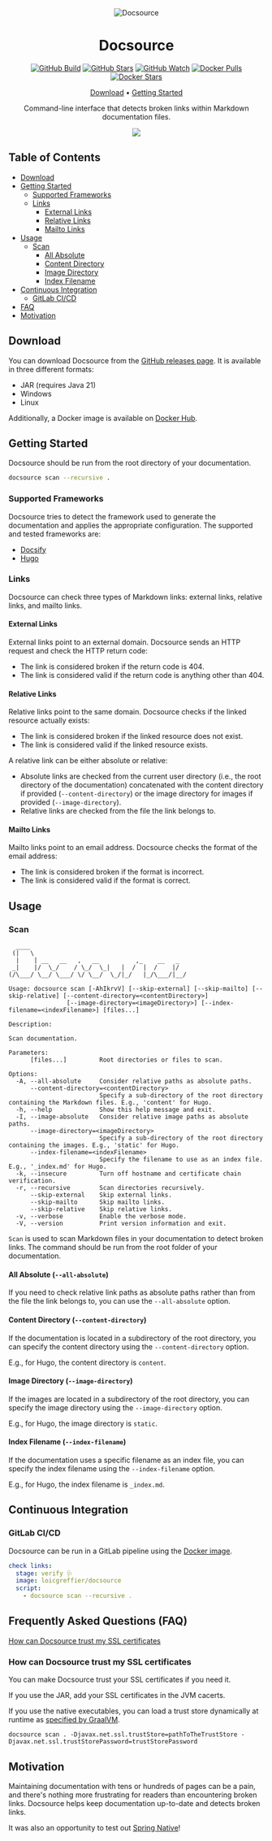 <div align="center">

<img src=".readme/logo.svg" alt="Docsource"/>

# Docsource

[![GitHub Build](https://img.shields.io/github/actions/workflow/status/loicgreffier/docsource/push_main.yml?branch=main&logo=github&style=for-the-badge)](https://github.com/loicgreffier/docsource/actions/workflows/push_main.yml)
[![GitHub Stars](https://img.shields.io/github/stars/loicgreffier/docsource?logo=github&style=for-the-badge)](https://github.com/loicgreffier/docsource)
[![GitHub Watch](https://img.shields.io/github/watchers/loicgreffier/docsource?logo=github&style=for-the-badge)](https://github.com/loicgreffier/docsource)
[![Docker Pulls](https://img.shields.io/docker/pulls/loicgreffier/docsource?label=Pulls&logo=docker&style=for-the-badge)](https://hub.docker.com/r/loicgreffier/docsource/tags)
[![Docker Stars](https://img.shields.io/docker/stars/loicgreffier/docsource?label=Stars&logo=docker&style=for-the-badge)](https://hub.docker.com/r/loicgreffier/docsource)

[Download](https://github.com/loicgreffier/docsource/releases) • [Getting Started](#getting-started)

Command-line interface that detects broken links within Markdown documentation files.

![](.readme/demo.gif)

</div>

## Table of Contents

* [Download](#download)
* [Getting Started](#getting-started)
    * [Supported Frameworks](#supported-frameworks)
    * [Links](#links)
        * [External Links](#external-links)
        * [Relative Links](#relative-links)
        * [Mailto Links](#mailto-links)
* [Usage](#usage)
    * [Scan](#scan)
        * [All Absolute](#all-absolute---all-absolute)
        * [Content Directory](#content-directory---content-directory)
        * [Image Directory](#image-directory---image-directory)
        * [Index Filename](#index-filename---index-filename)
* [Continuous Integration](#continuous-integration)
    * [GitLab CI/CD](#gitlab-cicd)
* [FAQ](#frequently-asked-questions-faq)
* [Motivation](#motivation)

## Download

You can download Docsource from the [GitHub releases page](https://github.com/loicgreffier/docsource/releases).
It is available in three different formats:

- JAR (requires Java 21)
- Windows
- Linux

Additionally, a Docker image is available on [Docker Hub](https://hub.docker.com/r/loicgreffier/docsource).

## Getting Started

Docsource should be run from the root directory of your documentation.

```bash
docsource scan --recursive . 
```

### Supported Frameworks

Docsource tries to detect the framework used to generate the documentation and applies the appropriate configuration.
The supported and tested frameworks are:

- [Docsify](https://docsify.js.org)
- [Hugo](https://gohugo.io)

### Links

Docsource can check three types of Markdown links: external links, relative links, and mailto links.

#### External Links

External links point to an external domain.
Docsource sends an HTTP request and check the HTTP return code:

- The link is considered broken if the return code is 404.
- The link is considered valid if the return code is anything other than 404.

#### Relative Links

Relative links point to the same domain.
Docsource checks if the linked resource actually exists:

- The link is considered broken if the linked resource does not exist.
- The link is considered valid if the linked resource exists.

A relative link can be either absolute or relative:

- Absolute links are checked from the current user directory (i.e., the root directory of the documentation)
  concatenated with the content directory if provided (`--content-directory`) or the image directory for images if
  provided (`--image-directory`).
- Relative links are checked from the file the link belongs to.

#### Mailto Links

Mailto links point to an email address.
Docsource checks the format of the email address:

- The link is considered broken if the format is incorrect.
- The link is considered valid if the format is correct.

## Usage

### Scan

```console
  ____
 (|   \
  |    | __   __   ,   __          ,_    __   _
 _|    |/  \_/    / \_/  \_|   |  /  |  /    |/
(/\___/ \__/ \___/ \/ \__/  \_/|_/   |_/\___/|__/

Usage: docsource scan [-AhIkrvV] [--skip-external] [--skip-mailto] [--skip-relative] [--content-directory=<contentDirectory>]
                [--image-directory=<imageDirectory>] [--index-filename=<indexFilename>] [files...]

Description:

Scan documentation.

Parameters:
      [files...]         Root directories or files to scan.

Options:
  -A, --all-absolute     Consider relative paths as absolute paths.
      --content-directory=<contentDirectory>
                         Specify a sub-directory of the root directory containing the Markdown files. E.g., 'content' for Hugo.
  -h, --help             Show this help message and exit.
  -I, --image-absolute   Consider relative image paths as absolute paths.
      --image-directory=<imageDirectory>
                         Specify a sub-directory of the root directory containing the images. E.g., 'static' for Hugo.
      --index-filename=<indexFilename>
                         Specify the filename to use as an index file. E.g., '_index.md' for Hugo.
  -k, --insecure         Turn off hostname and certificate chain verification.
  -r, --recursive        Scan directories recursively.
      --skip-external    Skip external links.
      --skip-mailto      Skip mailto links.
      --skip-relative    Skip relative links.
  -v, --verbose          Enable the verbose mode.
  -V, --version          Print version information and exit.
```

`Scan` is used to scan Markdown files in your documentation to detect broken links.
The command should be run from the root folder of your documentation.

#### All Absolute (`--all-absolute`)

If you need to check relative link paths as absolute paths rather than from the file the link belongs to, you can use
the `--all-absolute` option.

#### Content Directory (`--content-directory`)

If the documentation is located in a subdirectory of the root directory, you can specify the content directory using
the `--content-directory` option.

E.g., for Hugo, the content directory is `content`.

#### Image Directory (`--image-directory`)

If the images are located in a subdirectory of the root directory, you can specify the image directory using the
`--image-directory` option.

E.g., for Hugo, the image directory is `static`.

#### Index Filename (`--index-filename`)

If the documentation uses a specific filename as an index file, you can specify the index filename using the
`--index-filename` option.

E.g., for Hugo, the index filename is `_index.md`.

## Continuous Integration

### GitLab CI/CD

Docsource can be run in a GitLab pipeline using the [Docker image](https://hub.docker.com/r/loicgreffier/docsource).

```yaml
check links:
  stage: verify 🩺
  image: loicgreffier/docsource
  script:
    - docsource scan --recursive .
```

## Frequently Asked Questions (FAQ)

[How can Docsource trust my SSL certificates](#how-can-docsource-trust-my-ssl-certificates)

### How can Docsource trust my SSL certificates

You can make Docsource trust your SSL certificates if you need it.

If you use the JAR, add your SSL certificates in the JVM cacerts.

If you use the native executables, you can load a trust store dynamically at runtime
as [specified by GraalVM](https://www.graalvm.org/22.1/reference-manual/native-image/CertificateManagement/).

```console
docsource scan . -Djavax.net.ssl.trustStore=pathToTheTrustStore -Djavax.net.ssl.trustStorePassword=trustStorePassword
```

## Motivation

Maintaining documentation with tens or hundreds of pages can be a pain, and there's nothing more frustrating for readers
than encountering broken links. Docsource helps keep documentation up-to-date and detects broken links.

It was also an opportunity to test
out [Spring Native](https://docs.spring.io/spring-native/docs/current/reference/htmlsingle/)!
